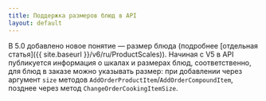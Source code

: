 ```yaml
---
title: Поддержка размеров блюд в API
layout: default
---
```

В 5.0 добавлено новое понятие — размер блюда (подробнее [отдельная статья]({{ site.baseurl }}/v6/ru/ProductScales)). Начиная с V5 в API публикуется информация о шкалах и размерах блюд, соответственно, для блюд в заказе можно указывать размер: при добавлении через аргумент `size` методов `AddOrderProductItem`/`AddOrderCompoundItem`, позднее через метод `ChangeOrderCookingItemSize`.  
